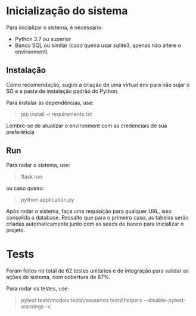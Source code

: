 
# Inicialização do sistema
Para inicializar o sistema, é necessário:
- Python 3.7 ou superior
- Banco SQL ou similar (caso queira usar sqlite3, apenas não altere o environment)

## Instalação
Como recomendação, sugiro a criação de uma virtual env para não sujar o SO e a pasta de instalação padrão do Python.

Para instalar as dependências, use:
> pip install -r requirements.txt

Lembre-se de atualizar o environment com as credenciais de sua preferência


## Run
Para rodar o sistema, use:
> flask run

ou caso queira:
> python application.py

Após rodar o sistema, faça uma requisição para qualquer URL, isso consolida a database.
Ressalto que para o primeiro caso, as tabelas serão criadas automaticamente junto com as seeds de banco para inicializar o projeto.


# Tests
Foram feitos no total de 62 testes unitários e de integração para validar as ações do sistema, com cobertura de 87%.

Para rodar os testes, use:
> pytest tests\\models tests\\resources tests\\helpers --disable-pytest-warnings -v
